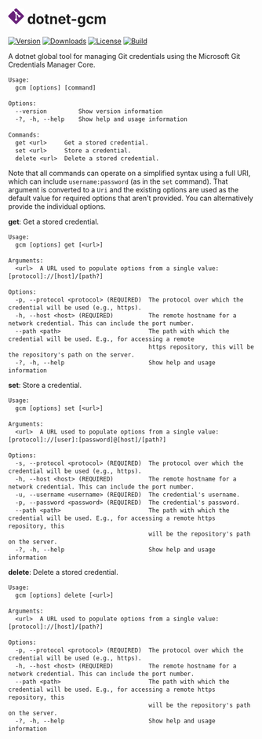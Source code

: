 ![Icon](https://raw.githubusercontent.com/devlooped/dotnet-gcm/main/icon.png) dotnet-gcm
============

[![Version](https://img.shields.io/nuget/v/dotnet-gcm.svg?color=royalblue)](https://www.nuget.org/packages/dotnet-gcm) [![Downloads](https://img.shields.io/nuget/dt/dotnet-gcm.svg?color=green)](https://www.nuget.org/packages/dotnet-gcm) [![License](https://img.shields.io/github/license/kzu/dotnet-gcm.svg?color=blue)](https://github.com//kzu/dotnet-gcm/blob/main/LICENSE) [![Build](https://github.com/kzu/dotnet-gcm/workflows/build/badge.svg?branch=main)](https://github.com/kzu/dotnet-gcm/actions)

<!-- #content -->
A dotnet global tool for managing Git credentials using the Microsoft Git Credentials Manager Core.

```
Usage:
  gcm [options] [command]

Options:
  --version         Show version information
  -?, -h, --help    Show help and usage information

Commands:
  get <url>     Get a stored credential.
  set <url>     Store a credential.
  delete <url>  Delete a stored credential.
```

Note that all commands can operate on a simplified syntax using a full URI, which can include `username:password` 
(as in the `set` command). That argument is converted to a `Uri` and the existing options are used as the default 
value for required options that aren't provided. You can alternatively provide the individual options.


**get**: Get a stored credential.

```
Usage:
  gcm [options] get [<url>]

Arguments:
  <url>  A URL used to populate options from a single value: [protocol]://[host]/[path?]

Options:
  -p, --protocol <protocol> (REQUIRED)  The protocol over which the credential will be used (e.g., https).
  -h, --host <host> (REQUIRED)          The remote hostname for a network credential. This can include the port number.
  --path <path>                         The path with which the credential will be used. E.g., for accessing a remote
                                        https repository, this will be the repository's path on the server.
  -?, -h, --help                        Show help and usage information
```

**set**: Store a credential.

```
Usage:
  gcm [options] set [<url>]

Arguments:
  <url>  A URL used to populate options from a single value: [protocol]://[user]:[password]@[host]/[path?]

Options:
  -s, --protocol <protocol> (REQUIRED)  The protocol over which the credential will be used (e.g., https).
  -h, --host <host> (REQUIRED)          The remote hostname for a network credential. This can include the port number.
  -u, --username <username> (REQUIRED)  The credential's username.
  -p, --password <password> (REQUIRED)  The credential's password.
  --path <path>                         The path with which the credential will be used. E.g., for accessing a remote https repository, this
                                        will be the repository's path on the server.
  -?, -h, --help                        Show help and usage information
```

**delete**: Delete a stored credential.

```
Usage:
  gcm [options] delete [<url>]

Arguments:
  <url>  A URL used to populate options from a single value: [protocol]://[host]/[path?]

Options:
  -p, --protocol <protocol> (REQUIRED)  The protocol over which the credential will be used (e.g., https).
  -h, --host <host> (REQUIRED)          The remote hostname for a network credential. This can include the port number.
  --path <path>                         The path with which the credential will be used. E.g., for accessing a remote https repository, this
                                        will be the repository's path on the server.
  -?, -h, --help                        Show help and usage information
```

<!-- include https://github.com/devlooped/sponsors/raw/main/footer.md -->